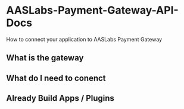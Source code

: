 # AASLabs-Payment-Gateway-API-Docs

How to connect your application to AASLabs Payment Gateway

## What is the gateway

## What do I need to conenct


## Already Build Apps / Plugins
